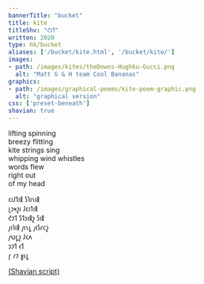 ```yaml
---
bannerTitle: "bucket" 
title: kite
titleShv: "𐑒𐑲𐑑"
written: 2020
type: hk/bucket
aliases: ['/bucket/kite.html', '/bucket/kite/']
images:
- path: /images/kites/theDowns-Hughku-Gucci.png 
  alt: "Matt G & H team Cool Bananas"
graphics:
- path: /images/graphical-poems/kite-poem-graphic.png
  alt: "graphical version"
css: ['preset-beneath']
shavian: true
---
```


<div class="latin">

lifting spinning  
breezy flitting    
kite strings sing  
whipping wind whistles  
words flew  
right out  
of my head

</div>

<div class="shavian">

𐑤𐑦𐑓𐑑𐑦𐑙 𐑕𐑐𐑦𐑯𐑦𐑙  
𐑚𐑮𐑰𐑟𐑦 𐑓𐑤𐑦𐑑𐑦𐑙  
𐑒𐑲𐑑 𐑕𐑑𐑮𐑦𐑙𐑟 𐑕𐑦𐑙  
𐑢𐑦𐑐𐑦𐑙 𐑢𐑦𐑯𐑛 𐑢𐑦𐑕𐑩𐑤𐑟  
𐑢𐑻𐑛𐑟 𐑓𐑤𐑵  
𐑮𐑲𐑑 𐑬𐑑  
𐑝 𐑥𐑲 𐑣𐑧𐑛

[(Shavian script)](/shavian/intro)

</div>
